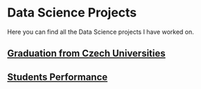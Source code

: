 # Data Science Projects
Here you can find all the Data Science projects I have worked on.

## [Graduation from Czech Universities](https://github.com/davidgb9716/data-science/tree/main/czech-universities)

## [Students Performance](https://github.com/davidgb9716/data-science/tree/main/students-performance)

